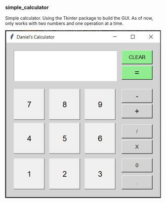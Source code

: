### simple_calculator

Simple calculator. Using the Tkinter package to build the GUI.
As of now, only works with two numbers and one operation at a time.

![Alt text](calculator_pic.JPG?raw=true "Example Calculator")
